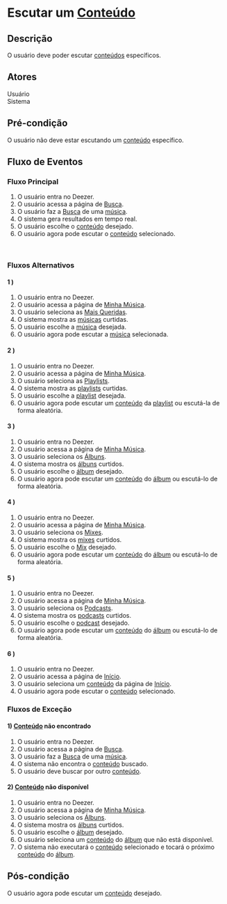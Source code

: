 # Escutar um [Conteúdo](/modelagem/lexico#conteudo)
<div class="line"></div>

##  Descrição

O usuário deve poder escutar [conteúdos](/modelagem/lexico#conteudo) específicos.

##  Atores

Usuário
<br>
Sistema

##  Pré-condição

O usuário não deve estar escutando um [conteúdo](/modelagem/lexico#conteudo) específico.


##  Fluxo de Eventos

### Fluxo Principal
1. O usuário entra no Deezer.
2. O usuário acessa a página de [Busca](/modelagem/lexico#busca).
3. O usuário faz a [Busca](/modelagem/lexico#busca) de uma [música](/modelagem/lexico#conteudo).
4. O sistema gera resultados em tempo real.
5. O usuário escolhe o [conteúdo](/modelagem/lexico#conteudo) desejado.
6. O usuário agora pode escutar o [conteúdo](/modelagem/lexico#conteudo) selecionado.

<br>

### Fluxos Alternativos

#### 1 ) 

1. O usuário entra no Deezer.
2. O usuário acessa a página de [Minha Música](/modelagem/lexico#minha-musica).
3. O usuário seleciona as [Mais Queridas](/modelagem/lexico#mais-queridas).
4. O sistema mostra as [músicas](/modelagem/lexico#conteudo) curtidas.
5. O usuário escolhe a [música](/modelagem/lexico#conteudo) desejada.
6. O usuário agora pode escutar a [música](/modelagem/lexico#conteudo) selecionada.

#### 2 ) 

1. O usuário entra no Deezer.
2. O usuário acessa a página de [Minha Música](/modelagem/lexico#minha-musica).
3. O usuário seleciona as [Playlists](/modelagem/lexico#playlist).
4. O sistema mostra as [playlists](/modelagem/lexico#playlist) curtidas.
5. O usuário escolhe a [playlist](/modelagem/lexico#playlist) desejada.
6. O usuário agora pode escutar um [conteúdo](/modelagem/lexico#conteudo) da [playlist](/modelagem/lexico#playlist) ou escutá-la de forma aleatória.

#### 3 ) 

1. O usuário entra no Deezer.
2. O usuário acessa a página de [Minha Música](/modelagem/lexico#minha-musica).
3. O usuário seleciona os [Álbuns](/modelagem/lexico#album).
4. O sistema mostra os [álbuns](/modelagem/lexico#album) curtidos.
5. O usuário escolhe o [álbum](/modelagem/lexico#album) desejado.
6. O usuário agora pode escutar um [conteúdo](/modelagem/lexico#conteudo) do [álbum](/modelagem/lexico#album) ou escutá-lo de forma aleatória.

#### 4 ) 

1. O usuário entra no Deezer.
2. O usuário acessa a página de [Minha Música](/modelagem/lexico#minha-musica).
3. O usuário seleciona os [Mixes](/modelagem/lexico#mix).
4. O sistema mostra os [mixes](/modelagem/lexico#mix) curtidos.
5. O usuário escolhe o [Mix](/modelagem/lexico#mix) desejado.
6. O usuário agora pode escutar um [conteúdo](/modelagem/lexico#conteudo) do [álbum](/modelagem/lexico#album) ou escutá-lo de forma aleatória.

#### 5 ) 

1. O usuário entra no Deezer.
2. O usuário acessa a página de [Minha Música](/modelagem/lexico#minha-musica).
3. O usuário seleciona os [Podcasts](/modelagem/lexico#podcast).
4. O sistema mostra os [podcasts](/modelagem/lexico#podcast) curtidos.
5. O usuário escolhe o [podcast](/modelagem/lexico#mpodcast) desejado.
6. O usuário agora pode escutar um [conteúdo](/modelagem/lexico#conteudo) do [álbum](/modelagem/lexico#album) ou escutá-lo de forma aleatória.

#### 6 ) 

1. O usuário entra no Deezer.
2. O usuário acessa a página de [Início](/modelagem/lexico#minha-musica).
3. O usuário seleciona um [conteúdo](/modelagem/lexico#conteudo) da página de [Início](/modelagem/lexico#minha-musica).
4. O usuário agora pode escutar o [conteúdo](/modelagem/lexico#conteudo) selecionado.

### Fluxos de Exceção

#### 1) [Conteúdo](/modelagem/lexico#conteudo) não encontrado

1. O usuário entra no Deezer.
2. O usuário acessa a página de [Busca](/modelagem/lexico#busca).
3. O usuário faz a [Busca](/modelagem/lexico#busca) de uma [música](/modelagem/lexico#conteudo).
4. O sistema não encontra o [conteúdo](/modelagem/lexico#conteudo) buscado.
5. O usuário deve buscar por outro [conteúdo](/modelagem/lexico#conteudo).

#### 2) [Conteúdo](/modelagem/lexico#contedo) não disponível

1. O usuário entra no Deezer.
2. O usuário acessa a página de [Minha Música](/modelagem/lexico#minha-musica).
3. O usuário seleciona os [Álbuns](/modelagem/lexico#album).
4. O sistema mostra os [álbuns](/modelagem/lexico#album) curtidos.
5. O usuário escolhe o [álbum](/modelagem/lexico#album) desejado.
6. O usuário seleciona um [conteúdo](/modelagem/lexico#conteudo) do [álbum](/modelagem/lexico#album) que não está disponível.
7. O sistema não executará o [conteúdo](/modelagem/lexico#conteudo) selecionado e tocará o próximo [conteúdo](/modelagem/lexico#conteudo) do [álbum](/modelagem/lexico#album).



## Pós-condição
O usuário agora pode escutar um [conteúdo](/modelagem/lexico#conteudo) desejado.
